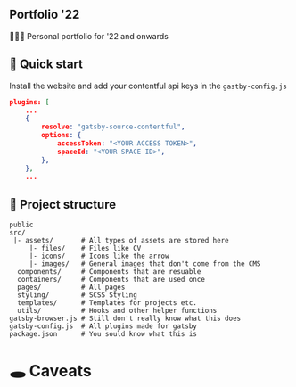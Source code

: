 ## Portfolio '22
🧑🏽‍🎨 Personal portfolio for '22 and onwards

## 🚀 Quick start
Install the website and add your contentful api keys in the `gastby-config.js`

```json
plugins: [
    ...
    {
        resolve: "gatsby-source-contentful",
        options: {
            accessToken: "<YOUR ACCESS TOKEN>",
            spaceId: "<YOUR SPACE ID>",
        },
    },
    ...
```

## 🏢 Project structure
```
public
src/
 |- assets/       # All types of assets are stored here
     |- files/    # Files like CV    
     |- icons/    # Icons like the arrow
     |- images/   # General images that don't come from the CMS
  components/     # Components that are resuable
  containers/     # Components that are used once
  pages/          # All pages
  styling/        # SCSS Styling
  templates/      # Templates for projects etc.
  utils/          # Hooks and other helper functions
gatsby-browser.js # Still don't really know what this does
gatsby-config.js  # All plugins made for gatsby
package.json      # You sould know what this is
```

# 🕳 Caveats
